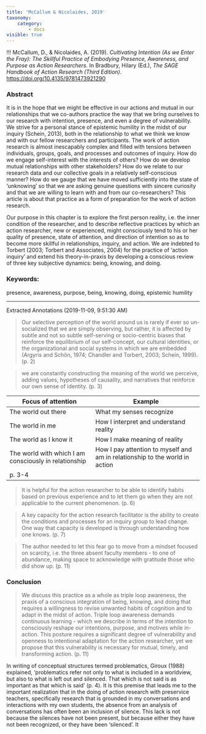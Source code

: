 ```yaml
---
title: 'McCallum & Nicolaides, 2019'
taxonomy:
    category:
        - docs
visible: true
---
```


!!! McCallum, D., & Nicolaides, A. (2019). *Cultivating Intention (As we Enter the Fray): The Skillful Practice of Embodying Presence, Awareness, and Purpose as Action Researchers.* In Bradbury, Hilary (Ed.), *The SAGE Handbook of Action Research (Third Edition).* <https://doi.org/10.4135/9781473921290>




### Abstract

It is in the hope that we might be effective in our actions and mutual in our relationships that we co-authors practice the way that we bring ourselves to our research with intention, presence, and even a degree of vulnerability. We strive for a personal stance of epistemic humility in the midst of our inquiry (Schein, 2013), both in the relationship to what we think we know and with our fellow researchers and participants. The work of action research is almost inescapably complex and filled with tensions between individuals, groups, goals, and processes and outcomes of inquiry. How do we engage self-interest with the interests of others? How do we develop mutual relationships with other stakeholders? How do we relate to our research data and our collective goals in a relatively self-conscious manner? How do we gauge that we have moved sufficiently into the state of ‘unknowing’ so that we are asking genuine questions with sincere curiosity and that we are willing to learn with and from our co-researchers? This article is about that practice as a form of preparation for the work of action research.

Our purpose in this chapter is to explore the first person reality, i.e. the inner condition of the researcher, and to describe reflective practices by which an action researcher, new or experienced, might consciously tend to his or her quality of presence, state of attention, and direction of intention so as to become more skillful in relationships, inquiry, and action. We are indebted to Torbert (2003; Torbert and Associates, 2004) for the practice of ‘action inquiry’ and extend his theory-in-praxis by developing a conscious review of three key subjective dynamics: being, knowing, and doing.

### Keywords:
presence, awareness, purpose, being, knowing, doing, epistemic humility

---

Extracted Annotations (2019-11-09, 9:51:30 AM)

> Our selective perception of the world around us is rarely if ever so un-socialized that we are simply observing, but rather, it is affected by subtle and not so subtle self-serving or socio-centric biases that reinforce the equilibrium of our self-concept, our cultural identities, or the organizational and social systems in which we are embedded (Argyris and Schön, 1974; Chandler and Torbert, 2003; Schein, 1999). (p. 2)

> we are constantly constructing the meaning of the world we perceive, adding values, hypotheses of causality, and narratives that reinforce our own sense of identity. (p. 3)

|Focus of attention|Example|
|---|---|
|The world out there |What my senses recognize |
| The world in me | How I interpret and understand reality |
| The world as I know it | How I make meaning of reality |
|The world with which I am consciously in relationship | How I pay attention to myself and am in relationship to the world in action |
|p. 3-4   |   |

> It is helpful for the action researcher to be able to identify habits based on previous experience and to let them go when they are not applicable to the current phenomenon. (p. 6)

> A key capacity for the action research facilitator is the ability to create the conditions and processes for an inquiry group to lead change. One way that capacity is developed is through understanding how one knows. (p. 7)

> The author needed to let this fear go to move from a mindset focused on scarcity, i.e. the three absent faculty members - to one of abundance, making space to acknowledge with gratitude those who did show up. (p. 11)

### Conclusion

> We discuss this practice as a whole as triple loop awareness, the praxis of a conscious integration of being, knowing, and doing that requires a willingness to revise unwanted habits of cognition and to adapt in the midst of action. Triple loop awareness demands continuous learning - which we describe in terms of the intention to consciously reshape our intentions, purpose, and motives while in-action. This posture requires a significant degree of vulnerability and openness to intentional adaptation for the action researcher, yet we propose that this vulnerability is necessary for mutual, timely, and transforming action. (p. 11)


In writing of conceptual structures termed problematics, Giroux (1988) explained, ‘problematics refer not only to what is included in a worldview, but also to what is left out and silenced. That which is not said is as important as that which is said’ (p. 4). It is this premise that leads me to the important realization that in the doing of action research with preservice teachers, specifically research that is grounded in my conversations and interactions with my own students, the absence from an analysis of conversations has often been an inclusion of silence. This lack is not because the silences have not been present, but because either they have not been recognized, or they have been ‘silenced’. It
